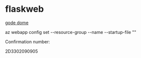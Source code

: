 # flaskweb

[gode dome ](https://github.com/tecladocode/rest-apis-flask-python/tree/develop)



az webapp config set --resource-group <resource-group-name> --name <app-name> --startup-file "<custom-command>"



Confirmation number:

2D3302090905